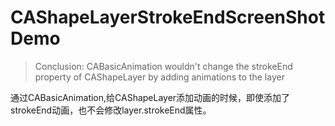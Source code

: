 # CAShapeLayerStrokeEndScreenShotDemo
> Conclusion: CABasicAnimation wouldn't change the strokeEnd property of CAShapeLayer by adding animations to the layer

通过CABasicAnimation,给CAShapeLayer添加动画的时候，即使添加了strokeEnd动画，也不会修改layer.strokeEnd属性。




